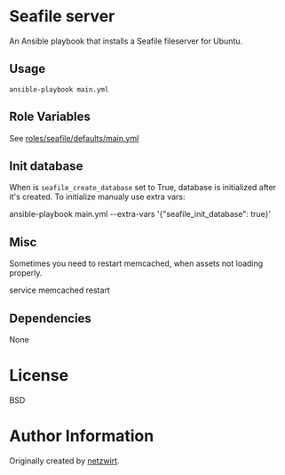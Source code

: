 # Seafile server

An Ansible playbook that installs a Seafile fileserver for Ubuntu.

## Usage

    ansible-playbook main.yml

## Role Variables

See [roles/seafile/defaults/main.yml](https://github.com/Andy-ch/ansible-seafile/blob/master/roles/seafile/defaults/main.yml)

## Init database

When is `seafile_create_database` set to True, database is initialized after it's created.
To initialize manualy use extra vars:
 
   ansible-playbook main.yml --extra-vars '{"seafile_init_database": true}'

## Misc

Sometimes you need to restart memcached, when assets not loading properly.

   service memcached restart

## Dependencies

None

# License

BSD

# Author Information

Originally created by [netzwirt](https://github.com/netzwirt).
